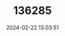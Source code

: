 ---
title: "136285"
category: "Avahi peyrierasi"
draft: false
date: 2024-02-22 13:03:51
languages:
  German: ["Peyrieras-Wollmaki"]
  English: ["Peyrieras' Woolly Lemur"]
---